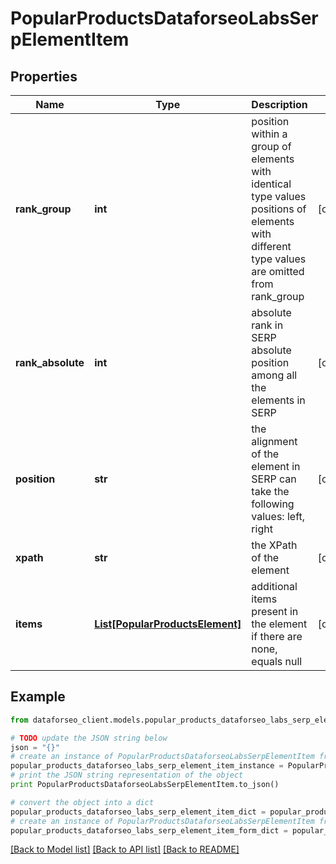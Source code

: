# PopularProductsDataforseoLabsSerpElementItem


## Properties

Name | Type | Description | Notes
------------ | ------------- | ------------- | -------------
**rank_group** | **int** | position within a group of elements with identical type values positions of elements with different type values are omitted from rank_group | [optional] 
**rank_absolute** | **int** | absolute rank in SERP absolute position among all the elements in SERP | [optional] 
**position** | **str** | the alignment of the element in SERP can take the following values: left, right | [optional] 
**xpath** | **str** | the XPath of the element | [optional] 
**items** | [**List[PopularProductsElement]**](PopularProductsElement.md) | additional items present in the element if there are none, equals null | [optional] 

## Example

```python
from dataforseo_client.models.popular_products_dataforseo_labs_serp_element_item import PopularProductsDataforseoLabsSerpElementItem

# TODO update the JSON string below
json = "{}"
# create an instance of PopularProductsDataforseoLabsSerpElementItem from a JSON string
popular_products_dataforseo_labs_serp_element_item_instance = PopularProductsDataforseoLabsSerpElementItem.from_json(json)
# print the JSON string representation of the object
print PopularProductsDataforseoLabsSerpElementItem.to_json()

# convert the object into a dict
popular_products_dataforseo_labs_serp_element_item_dict = popular_products_dataforseo_labs_serp_element_item_instance.to_dict()
# create an instance of PopularProductsDataforseoLabsSerpElementItem from a dict
popular_products_dataforseo_labs_serp_element_item_form_dict = popular_products_dataforseo_labs_serp_element_item.from_dict(popular_products_dataforseo_labs_serp_element_item_dict)
```
[[Back to Model list]](../README.md#documentation-for-models) [[Back to API list]](../README.md#documentation-for-api-endpoints) [[Back to README]](../README.md)


